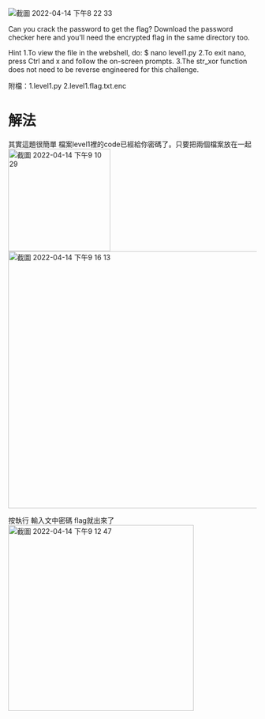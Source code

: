 ![截圖 2022-04-14 下午8 22 33](https://user-images.githubusercontent.com/74231280/163398259-394154f5-b867-4b6e-b549-4ab9c139cd03.png)

Can you crack the password to get the flag?
Download the password checker here and you'll need the encrypted flag in the same directory too.

Hint
1.To view the file in the webshell, do: $ nano level1.py
2.To exit nano, press Ctrl and x and follow the on-screen prompts.
3.The str_xor function does not need to be reverse engineered for this challenge.

附檔：1.level1.py  2.level1.flag.txt.enc
# 解法
其實這題很簡單 檔案level1裡的code已經給你密碼了。只要把兩個檔案放在一起
<img width="207" alt="截圖 2022-04-14 下午9 10 29" src="https://user-images.githubusercontent.com/74231280/163398746-3c2dd1e1-a80b-43ec-aae9-02f0047988b6.png">
<img width="520" alt="截圖 2022-04-14 下午9 16 13" src="https://user-images.githubusercontent.com/74231280/163398665-b9ac1c00-bf53-45b5-95c8-cb950a229a42.png">

按執行 輸入文中密碼 flag就出來了
<img width="376" alt="截圖 2022-04-14 下午9 12 47" src="https://user-images.githubusercontent.com/74231280/163398806-43255ee2-fd1e-41d3-b47a-a6e8ff80dd46.png">

